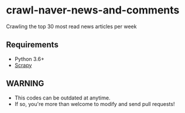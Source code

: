 # crawl-naver-news-and-comments
Crawling the top 30 most read news articles per week

## Requirements
- Python 3.6+
- [Scrapy](https://scrapy.org/)

## WARNING
- This codes can be outdated at anytime.
- If so, you're more than welcome to modify and send pull requests!
